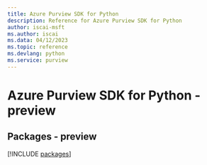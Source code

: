```yaml
---
title: Azure Purview SDK for Python
description: Reference for Azure Purview SDK for Python
author: iscai-msft
ms.author: iscai
ms.data: 04/12/2023
ms.topic: reference
ms.devlang: python
ms.service: purview
---
```

# Azure Purview SDK for Python - preview
## Packages - preview
[!INCLUDE [packages](purview-index.md)]